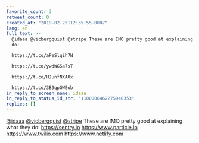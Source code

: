 ```yaml
---
favorite_count: 3
retweet_count: 0
created_at: "2019-02-25T12:35:55.000Z"
lang: en
full_text: >-
  @idaaa @vicbergquist @stripe These are IMO pretty good at explaining what they
  do:

  https://t.co/aPeSlgih7N

  https://t.co/ywdWGSa7sT

  https://t.co/HJunfNXA0x

  https://t.co/3B9qpGWEob
in_reply_to_screen_name: idaaa
in_reply_to_status_id_str: "1100006462275940353"
replies: []
---
```


[@idaaa](https://twitter.com/idaaa)
[@vicbergquist](https://twitter.com/vicbergquist)
[@stripe](https://twitter.com/stripe) These are IMO pretty good at explaining
what they do: <https://sentry.io> <https://www.particle.io>
<https://www.twilio.com> <https://www.netlify.com>
